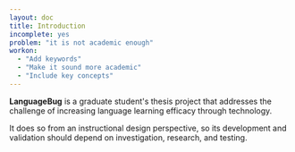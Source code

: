 ```yaml
---
layout: doc
title: Introduction
incomplete: yes
problem: "it is not academic enough"
workon:
  - "Add keywords"
  - "Make it sound more academic"
  - "Include key concepts"
---
```


**LanguageBug** is a graduate student's thesis project that addresses the challenge of increasing language learning efficacy through technology.

It does so from an instructional design perspective, so its development and validation should depend on investigation, research, and testing.